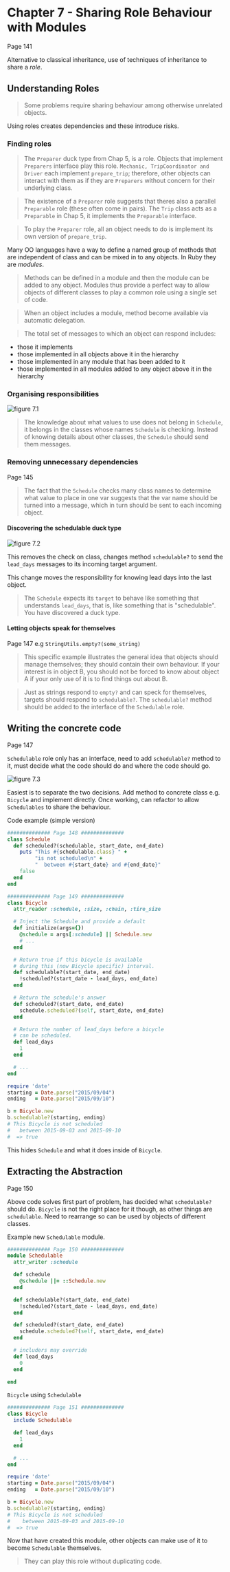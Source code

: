 # Chapter 7 - Sharing Role Behaviour with Modules
Page 141

Alternative to classical inheritance, use of techniques of inheritance to share a *role*.

## Understanding Roles

>Some problems require sharing behaviour among otherwise unrelated objects.

Using roles creates dependencies and these introduce risks.

### Finding roles

>The `Preparer` duck type from Chap 5, is a role. Objects that implement `Preparers` interface play this role. `Mechanic, TripCoordinator and Driver` each implement `prepare_trip`; therefore, other objects can interact with them as if they are `Preparers` without concern for their underlying class.

>The existence of a `Preparer` role suggests that theres also a parallel `Preparable` role (these often come in pairs). The `Trip` class acts as a `Preparable` in Chap 5, it implements the `Preparable` interface.

>To play the `Preparer` role, all an object needs to do is implement its own version of `prepare_trip`.

Many OO languages have a way to define a named group of methods that are independent of class and can be mixed in to any objects.
In Ruby they are *modules*.

>Methods can be defined in a module and then the module can be added to any object. Modules thus provide a perfect way to allow objects of different classes to play a common role using a single set of code.

>When an object includes a module, method become available via automatic delegation.

>The total set of messages to which an object can respond includes:
- those it implements
- those implemented in all objects above it in the hierarchy
- those implemented in any module that has been added to it
- those implemented in all modules added to any object above it in the hierarchy


### Organising responsibilities

![figure 7.1](fig7_1.png)

>The knowledge about what values to use does not belong in `Schedule`, it belongs in the classes whose names `Schedule` is checking.
>Instead of knowing details about other classes, the `Schedule` should send them messages.


### Removing unnecessary dependencies
Page 145

>The fact that the `Schedule` checks many class names to determine what value to place in one var suggests that the var name should be turned into a message, which in turn should be sent to each incoming object.

#### Discovering the schedulable duck type

![figure 7.2](fig7_2.png)

This removes the check on class, changes method `schedulable?` to send the `lead_days` messages to its incoming target argument.

This change moves the responsibility for knowing lead days into the last object.

>The `Schedule` expects its `target` to behave like something that understands `lead_days`, that is, like something that is "schedulable". You have discovered a duck type.

#### Letting objects speak for themselves
Page 147
e.g `StringUtils.empty?(some_string)`

>This specific example illustrates the general idea that objects should manage themselves; they should contain their own behaviour. If your interest is in object B, you should not be forced to know about object A if your only use of it is to find things out about B.

>Just as strings respond to `empty?` and can speck for themselves, targets should respond to `schedulable?`. The `schedulable?` method should be added to the interface of the `Schedulable` role.


## Writing the concrete code
Page 147

`Schedulable` role only has an interface, need to add `schedulable?` method to it, must decide what the code should do and where the code should go.

![figure 7.3](fig7_3.png)

Easiest is to separate the two decisions. Add method to concrete class e.g. `Bicycle` and implement directly. Once working, can refactor to allow `Schedulables` to share the behaviour.

Code example (simple version)

```ruby
############## Page 148 ##############
class Schedule
  def scheduled?(schedulable, start_date, end_date)
    puts "This #{schedulable.class} " +
         "is not scheduled\n" +
         "  between #{start_date} and #{end_date}"
    false
  end
end
```

```ruby
############## Page 149 ##############
class Bicycle
  attr_reader :schedule, :size, :chain, :tire_size

  # Inject the Schedule and provide a default
  def initialize(args={})
    @schedule = args[:schedule] || Schedule.new
    # ...
  end

  # Return true if this bicycle is available
  # during this (now Bicycle specific) interval.
  def schedulable?(start_date, end_date)
    !scheduled?(start_date - lead_days, end_date)
  end

  # Return the schedule's answer
  def scheduled?(start_date, end_date)
    schedule.scheduled?(self, start_date, end_date)
  end

  # Return the number of lead_days before a bicycle
  # can be scheduled.
  def lead_days
    1
  end

  # ...
end

require 'date'
starting = Date.parse("2015/09/04")
ending   = Date.parse("2015/09/10")

b = Bicycle.new
b.schedulable?(starting, ending)
# This Bicycle is not scheduled
#   between 2015-09-03 and 2015-09-10
#  => true
```

This hides `Schedule` and what it does inside of `Bicycle`.

## Extracting the Abstraction
Page 150

Above code solves first part of problem, has decided what `schedulable?` should do. `Bicycle` is not the right place for it though, as other things are `schedulable`. Need to rearrange so can be used by objects of different classes.

Example new `Schedulable` module.

```ruby
############## Page 150 ##############
module Schedulable
  attr_writer :schedule

  def schedule
    @schedule ||= ::Schedule.new
  end

  def schedulable?(start_date, end_date)
    !scheduled?(start_date - lead_days, end_date)
  end

  def scheduled?(start_date, end_date)
    schedule.scheduled?(self, start_date, end_date)
  end

  # includers may override
  def lead_days
    0
  end

end
```

`Bicycle` using `Schedulable`

```ruby
############## Page 151 ##############
class Bicycle
  include Schedulable

  def lead_days
    1
  end

  # ...
end

require 'date'
starting = Date.parse("2015/09/04")
ending   = Date.parse("2015/09/10")

b = Bicycle.new
b.schedulable?(starting, ending)
# This Bicycle is not scheduled
#    between 2015-09-03 and 2015-09-10
#  => true
```

Now that have created this module, other objects can make use of it to become `Schedulable` themselves.
>They can play this role without duplicating code.
